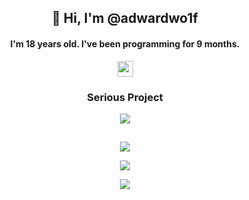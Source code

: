 <h2 align="center">
👋 Hi, I'm @adwardwo1f
</h2>
<h4 align="center">
I'm 18 years old. I've been programming for 9 months.
</h4>
<p align="center">
  <a href ="https://www.instagram.com/adwardwo1f/">
  <img src="https://img.shields.io/badge/instagram-%23E4405F.svg?&style=for-the-badge&logo=instagram&logoColor=white" height=25>
  </a>
</p>

<h3 align="center">
Serious Project
</h3>
<p align="center">
  <a href ="https://github.com/adwardwolf/the-earth">
  <img src="https://github-readme-stats.vercel.app/api/pin/?username=adwardwolf&repo=the-earth&theme=maroongold" />
  </a>
</p>
<h2 align="center">
</h2>
<p align="center">
  <a href ="https://github.com/anuraghazra/github-readme-stats">
  <img  src="https://github-readme-stats.vercel.app/api?username=adwardwolf&show_icons=true&theme=maroongold&count_private=true"/>  
  </a>
</p>

<p align="center">
  <a href ="https://github.com/anuraghazra/github-readme-stats">
  <img  src="https://github-readme-stats.vercel.app/api/top-langs/?username=adwardwolf&theme=maroongold&layout=compact"/>
  </a>
</p>

<p align="center">  
<img src= "https://estruyf-github.azurewebsites.net/api/VisitorHit?user=adwardwol1f&repo=adwardwolf&countColorcountColor&countColor=%"/>
<!---
adwardwolf/adwardwolf is a ✨ special ✨ repository because its `README.md` (this file) appears on your GitHub profile.
You can click the Preview link to take a look at your changes.
--->
